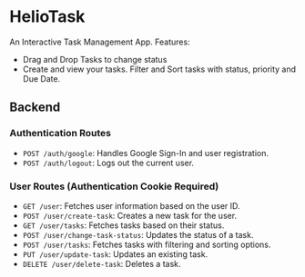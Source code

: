 # HelioTask

An Interactive Task Management App.
Features:

- Drag and Drop Tasks to change status
- Create and view your tasks. Filter and Sort tasks with status, priority and Due Date.

## Backend

### Authentication Routes

- `POST /auth/google`: Handles Google Sign-In and user registration.
- `POST /auth/logout`: Logs out the current user.

### User Routes (Authentication Cookie Required)

- `GET /user`: Fetches user information based on the user ID.
- `POST /user/create-task`: Creates a new task for the user.
- `GET /user/tasks`: Fetches tasks based on their status.
- `POST /user/change-task-status`: Updates the status of a task.
- `POST /user/tasks`: Fetches tasks with filtering and sorting options.
- `PUT /user/update-task`: Updates an existing task.
- `DELETE /user/delete-task`: Deletes a task.
